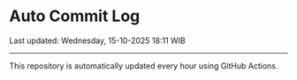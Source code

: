 # Auto Commit Log

Last updated: Wednesday, 15-10-2025 18:11 WIB

---

This repository is automatically updated every hour using GitHub Actions.

